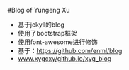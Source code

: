 #Blog of Yungeng Xu

* 基于jekyll的blog
* 使用了bootstrap框架
* 使用font-awesome进行修饰
* 基于：https://github.com/enml/blog
* www.xygcxy/github.io/xyg_blog
